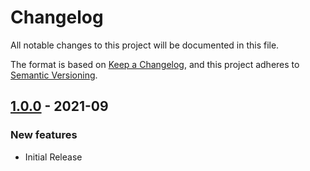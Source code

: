 # Changelog

All notable changes to this project will be documented in this file.

The format is based on [Keep a Changelog](https://keepachangelog.com/en/1.0.0/), and this project adheres to [Semantic Versioning](https://semver.org/spec/v2.0.0.html).

## [1.0.0](https://github.com/assurance-maladie-digital/github-status-orb/releases/tag/1.0.0) - 2021-09

### New features

- Initial Release
